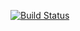 [![Build Status](https://travis-ci.org/TechnoTrumpet/technotrumpet.github.io.svg?branch=master)](https://travis-ci.org/TechnoTrumpet/technotrumpet.github.io)
